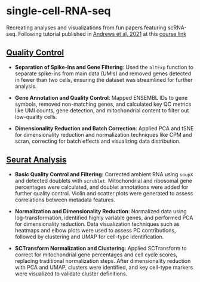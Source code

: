 # single-cell-RNA-seq

Recreating analyses and visualizations from fun papers featuring scRNA-seq. Following tutorial published in [Andrews et al, 2021](https://www.nature.com/articles/s41596-020-00409-w) at this [course link](https://www.singlecellcourse.org/)

## [Quality Control](quality_control/part6_scRNAseq_qualitycontrol.md)

- **Separation of Spike-Ins and Gene Filtering**: Used the `altExp` function to separate spike-ins from main data (UMIs) and removed genes detected in fewer than two cells, ensuring the dataset was streamlined for further analysis.

- **Gene Annotation and Quality Control**: Mapped ENSEMBL IDs to gene symbols, removed non-matching genes, and calculated key QC metrics like UMI counts, gene detection, and mitochondrial content to filter out low-quality cells.

- **Dimensionality Reduction and Batch Correction**: Applied PCA and tSNE for dimensionality reduction and normalization techniques like CPM and scran, correcting for batch effects and visualizing data distribution.


## [Seurat Analysis](seurat_analysis/part8_scRNAseq_analysis_Seurat.md)

- **Basic Quality Control and Filtering**: Corrected ambient RNA using `soupX` and detected doublets with `scrublet`. Mitochondrial and ribosomal gene percentages were calculated, and doublet annotations were added for further quality control. Violin and scatter plots were generated to assess correlations between metadata features.

- **Normalization and Dimensionality Reduction**: Normalized data using log-transformation, identified highly variable genes, and performed PCA for dimensionality reduction. Data visualization techniques such as heatmaps and elbow plots were used to assess PC contributions, followed by clustering and UMAP for cell-type identification.

- **SCTransform Normalization and Clustering**: Applied SCTransform to correct for mitochondrial gene percentages and cell cycle scores, replacing traditional normalization steps. After dimensionality reduction with PCA and UMAP, clusters were identified, and key cell-type markers were visualized to validate cluster definitions.

